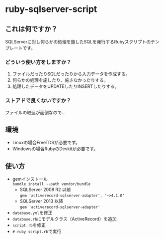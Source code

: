 # ruby-sqlserver-script

## これは何ですか？
SQLServerに対し何らかの処理を施したSQLを発行するRubyスクリプトのテンプレートです。

### どういう使い方をしますか？
1. ファイルだったりSQLだったりから入力データを作成する。
1. 何らかの処理を施したり、施さなかったりする。
1. 処理したデータをUPDATEしたりINSERTしたりする。

### ストアドで良くないですか？
ファイルの取込が面倒なので…

## 環境
- Linuxの場合FreeTDSが必要です。
- Windowsの場合RubyのDevkitが必要です。

## 使い方
- gemインストール  
`bundle install --path vendor/bundle`
    - SQLServer 2008 R2 以前  
    `gem 'activerecord-sqlserver-adapter', '~>4.1.0'`
    - SQLServer 2013 以降  
    `gem 'activerecord-sqlserver-adapter'`
- `database.yml`を修正
- `database.rb`にモデルクラス（ActiveRecord）を追加
- `script.rb`を修正
- `# ruby script.rb`で実行
